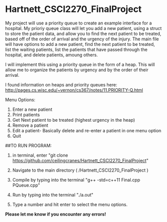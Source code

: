 # Hartnett_CSCI2270_FinalProject
My project will use a priority queue to create an example interface for a hospital. My prioriy queue class will let you add a new patient, using a struct to store the patient data, and allow you to find the next patient to be treated, based off of the order of arrival and the urgency of the injury. The main file will have options to add a new patient, find the next patient to be treated, list the waiting patients, list the patients that have passed through the hospital, and delete patients, amoung others. 

I will implement this using a priority queue in the form of a heap. This will allow me to organize the patients by urgency and by the order of their arrival. 

I found information on heaps and priority queues here:
http://pages.cs.wisc.edu/~vernon/cs367/notes/11.PRIORITY-Q.html


Menu Options:

1. Enter a new patient
2. Print patients
3. Get Next patient to be treated (highest urgency in the heap)
4. Remove a patient
6. Edit a patient- Basically delete and re-enter a patient in one menu option
7. Quit


##TO RUN PROGRAM:

1. in terminal, enter
"git clone https://github.com/ceilingcranes/Hartnett_CSCI2270_FinalProject"

2. Navigate to the main directory ( /Hartnett_CSCI2270_FinalProject )

3. Compile by typing into the terminal
"g++ -std=c++11 Final.cpp PQueue.cpp"

4. Run by typing into the terminal 
"./a.out"

5. Type a number and hit enter to select the menu options.

**Please let me know if you encounter any errors!**
